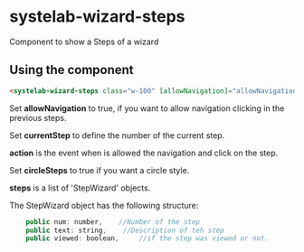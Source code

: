 # systelab-wizard-steps

Component to show a Steps of a wizard

## Using the component

```html
<systelab-wizard-steps class="w-100" [allowNavigation]="allowNavigation" [steps]="steps" [(currentStep)]="'1'" (action)="goStep($event)" [circleSteps]="circleSteps"></systelab-wizard-steps>
```

Set **allowNavigation** to true, if you want to allow navigation clicking in the previous steps.

Set **currentStep** to define the number of the current step.

**action** is the event when is allowed the navigation and click on the step.

Set **circleSteps** to true if you want a circle style.

**steps** is a list of 'StepWizard' objects.

The StepWizard object has the following structure:

```javascript
    public num: number,    //Number of the step
    public text: string,    //Description of teh step
    public viewed: boolean,     //if the step was viewed or not.
```
